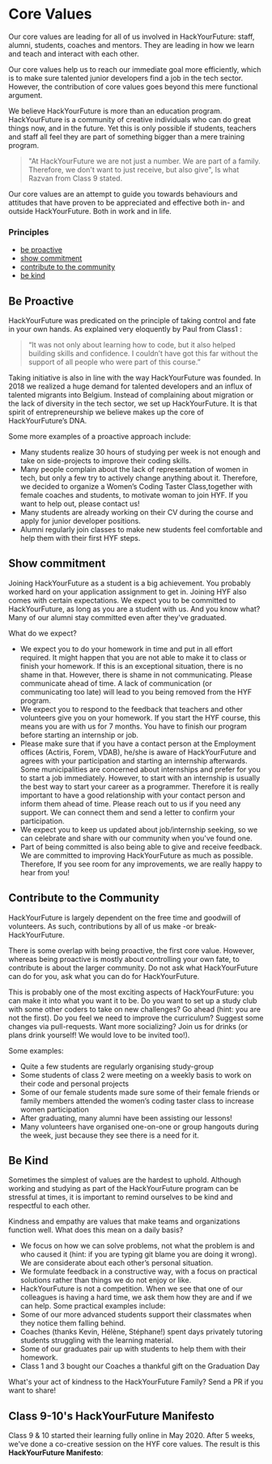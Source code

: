 # Core Values

Our core values are leading for all of us involved in HackYourFuture: staff, alumni, students, coaches and mentors. They are leading in how we learn and teach and interact with each other.

Our core values help us to reach our immediate goal more efficiently, which is to make sure talented junior developers find a job in the tech sector. However, the contribution of core values goes beyond this mere functional argument.

We believe HackYourFuture is more than an education program. HackYourFuture is a community of creative individuals who can do great things now, and in the future. Yet this is only possible if students, teachers and staff all feel they are part of something bigger than a mere training program.

>"At HackYourFuture we are not just a number. We are part of a family. Therefore, we don't want to just receive, but also give", Is what Razvan from Class 9 stated.

Our core values are an attempt to guide you towards behaviours and attitudes that have proven to be appreciated and effective both in- and outside HackYourFuture. Both in work and in life.

### Principles

* [be proactive](#be-proactive)
* [show commitment](#show-commitment)
* [contribute to the community](#contribute-to-the-community)
* [be kind](#be-kind)

## Be Proactive

HackYourFuture was predicated on the principle of taking control and fate in your own hands. As explained very eloquently by Paul from Class1 :

> “It was not only about learning how to code, but it also helped building skills and confidence.  I couldn’t have got this far without the support of all people who were part of this course.”

Taking initiative is also in line with the way HackYourFuture was founded. In 2018 we realized a huge demand for talented developers and an influx of talented migrants into Belgium. Instead of complaining about migration or the lack of diversity in the tech sector, we set up HackYourFuture. It is that spirit of entrepreneurship we believe makes up the core of HackYourFuture’s DNA.

Some more examples of a proactive approach include:

* Many students realize 30 hours of studying per week is not enough and take on side-projects to improve their coding skills.
* Many people complain about the lack of representation of women in tech, but only a few try to actively change anything about it. Therefore, we decided to organize a ​Women’s Coding Taster Class,​ together with female coaches and students, to motivate woman to join HYF. If you want to help out, please contact us!
* Many students are already working on their CV during the course and apply for junior developer positions.
* Alumni regularly join classes to make new students feel comfortable and help them with their first HYF steps.

## Show commitment

Joining HackYourFuture as a student is a big achievement. You probably worked hard on your application assignment to get in. Joining HYF also comes with certain expectations. We expect you to be committed to HackYourFuture, as long as you are a student with us. And you know what? Many of our alumni stay committed even after they've graduated.

What do we expect?

* We expect you to do your homework in time and put in all effort required.
It might happen that you are not able to make it to class or finish your homework. If this is an exceptional situation, there is no shame in that. However, there ​is​ shame in not communicating. Please ​communicate ahead of time.​ A lack of communication (or communicating too late) will lead to you being removed from the HYF program.
* We expect you to respond to the feedback that teachers and other volunteers give you on your homework. If you start the HYF course, this means you are with us for 7 months. You have to finish our program before starting an internship or job.
* Please make sure that if you have a contact person at the Employment offices (Actiris, Forem, VDAB), he/she is aware of HackYourFuture and agrees with your participation and starting an internship afterwards. Some municipalities are concerned about internships and prefer for you to start a job immediately. However, to start with an internship is usually the best way to start your career as a programmer. Therefore it is really important to have a good relationship with your contact person and inform them ahead of time. Please reach out to us if you need any support. We can connect them and send a letter to confirm your participation.
* We expect you to keep us updated about job/internship seeking, so we can celebrate and share with our community when you've found one.
* Part of being committed is also being able to give and receive feedback. We are committed to improving HackYourFuture as much as possible.
Therefore, If you see room for any improvements, we are really happy to hear from you!

## Contribute to the Community

HackYourFuture is largely dependent on the free time and goodwill of volunteers. As such, contributions by all of us make -or break- HackYourFuture.

There is some overlap with being proactive, the first core value. However, whereas being proactive is mostly about controlling your own fate, to contribute is about the larger community. ​Do not ask what HackYourFuture can do for you, ask what you can do for HackYourFuture.

This is probably one of the most exciting aspects of HackYourFuture: you can make it into what you want it to be. Do you want to set up a study club with some other coders to take on new challenges? Go ahead (hint: you are not the first). Do you feel we need to improve the curriculum? Suggest some changes via pull-requests. Want more socializing? Join us for drinks (or plans drink yourself! We would love to be invited too!).

Some examples:

* Quite a few students are regularly organising study-group
* Some students of class 2 were meeting on a weekly basis to
work on their code and personal projects
* Some of our female students made sure some of their female friends or family
members attended the women’s coding taster class to increase women participation
* After graduating, many alumni have been assisting our lessons!
* Many volunteers have organised one-on-one or group hangouts during the week,
just because they see there is a need for it.

## Be Kind

Sometimes the simplest of values are the hardest to uphold. Although working and studying as part of the HackYourFuture program can be stressful at times, it is important to remind ourselves to be kind and respectful to each other.

Kindness and empathy are values that make teams and organizations function well. What does this mean on a daily basis?

* We focus on how we can solve problems, not what the problem is and who caused it (hint: if you are typing ​git blame​ you are doing it wrong). We are considerate about each other’s personal situation.
* We formulate feedback in a constructive way, with a focus on practical solutions rather than things we do not enjoy or like.
* HackYourFuture is ​not ​a competition. When we see that one of our colleagues is having a hard time, we ask them how they are and if we can help.
Some practical examples include:
* Some of our more advanced students support their classmates when they notice them falling behind.
* Coaches (thanks Kevin, Hélène, Stéphane!) spent days privately tutoring students struggling with the learning material.
* Some of our graduates pair up with students to help them with their homework.
* Class 1 and 3 bought our Coaches a thankful gift on the Graduation Day

What's your act of kindness to the HackYourFuture Family? Send a PR if you want to share!

## Class 9-10's HackYourFuture Manifesto

Class 9 & 10 started their learning fully online in May 2020. After 5 weeks, we've done a co-creative session on the HYF core values. The result is this **HackYourFuture Manifesto**:

